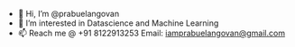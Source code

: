 - 👋 Hi, I’m @prabuelangovan
- 👀 I’m interested in Datascience and Machine Learning
- 📫 Reach me @ +91 8122913253 Email: iamprabuelangovan@gmail.com
